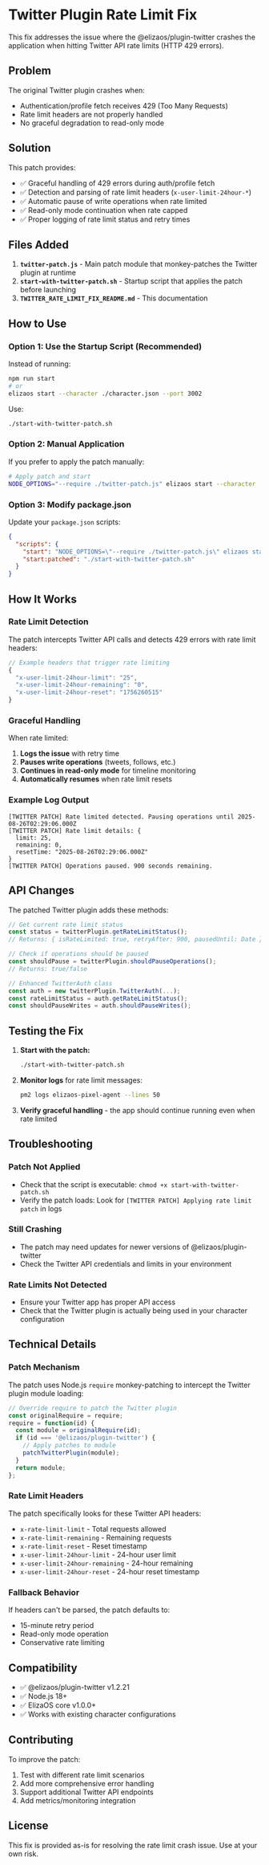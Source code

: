 # Twitter Plugin Rate Limit Fix

This fix addresses the issue where the @elizaos/plugin-twitter crashes the application when hitting Twitter API rate limits (HTTP 429 errors).

## Problem

The original Twitter plugin crashes when:
- Authentication/profile fetch receives 429 (Too Many Requests)
- Rate limit headers are not properly handled
- No graceful degradation to read-only mode

## Solution

This patch provides:
- ✅ Graceful handling of 429 errors during auth/profile fetch
- ✅ Detection and parsing of rate limit headers (`x-user-limit-24hour-*`)
- ✅ Automatic pause of write operations when rate limited
- ✅ Read-only mode continuation when rate capped
- ✅ Proper logging of rate limit status and retry times

## Files Added

1. **`twitter-patch.js`** - Main patch module that monkey-patches the Twitter plugin at runtime
2. **`start-with-twitter-patch.sh`** - Startup script that applies the patch before launching
3. **`TWITTER_RATE_LIMIT_FIX_README.md`** - This documentation

## How to Use

### Option 1: Use the Startup Script (Recommended)

Instead of running:
```bash
npm run start
# or
elizaos start --character ./character.json --port 3002
```

Use:
```bash
./start-with-twitter-patch.sh
```

### Option 2: Manual Application

If you prefer to apply the patch manually:

```bash
# Apply patch and start
NODE_OPTIONS="--require ./twitter-patch.js" elizaos start --character ./character.json --port 3002
```

### Option 3: Modify package.json

Update your `package.json` scripts:

```json
{
  "scripts": {
    "start": "NODE_OPTIONS=\"--require ./twitter-patch.js\" elizaos start --character ./character.json --port 3002",
    "start:patched": "./start-with-twitter-patch.sh"
  }
}
```

## How It Works

### Rate Limit Detection

The patch intercepts Twitter API calls and detects 429 errors with rate limit headers:

```javascript
// Example headers that trigger rate limiting
{
  "x-user-limit-24hour-limit": "25",
  "x-user-limit-24hour-remaining": "0",
  "x-user-limit-24hour-reset": "1756260515"
}
```

### Graceful Handling

When rate limited:
1. **Logs the issue** with retry time
2. **Pauses write operations** (tweets, follows, etc.)
3. **Continues in read-only mode** for timeline monitoring
4. **Automatically resumes** when rate limit resets

### Example Log Output

```
[TWITTER PATCH] Rate limited detected. Pausing operations until 2025-08-26T02:29:06.000Z
[TWITTER PATCH] Rate limit details: {
  limit: 25,
  remaining: 0,
  resetTime: "2025-08-26T02:29:06.000Z"
}
[TWITTER PATCH] Operations paused. 900 seconds remaining.
```

## API Changes

The patched Twitter plugin adds these methods:

```javascript
// Get current rate limit status
const status = twitterPlugin.getRateLimitStatus();
// Returns: { isRateLimited: true, retryAfter: 900, pausedUntil: Date }

// Check if operations should be paused
const shouldPause = twitterPlugin.shouldPauseOperations();
// Returns: true/false

// Enhanced TwitterAuth class
const auth = new twitterPlugin.TwitterAuth(...);
const rateLimitStatus = auth.getRateLimitStatus();
const shouldPauseWrites = auth.shouldPauseWrites();
```

## Testing the Fix

1. **Start with the patch:**
   ```bash
   ./start-with-twitter-patch.sh
   ```

2. **Monitor logs** for rate limit messages:
   ```bash
   pm2 logs elizaos-pixel-agent --lines 50
   ```

3. **Verify graceful handling** - the app should continue running even when rate limited

## Troubleshooting

### Patch Not Applied
- Check that the script is executable: `chmod +x start-with-twitter-patch.sh`
- Verify the patch loads: Look for `[TWITTER PATCH] Applying rate limit patch` in logs

### Still Crashing
- The patch may need updates for newer versions of @elizaos/plugin-twitter
- Check the Twitter API credentials and limits in your environment

### Rate Limits Not Detected
- Ensure your Twitter app has proper API access
- Check that the Twitter plugin is actually being used in your character configuration

## Technical Details

### Patch Mechanism

The patch uses Node.js `require` monkey-patching to intercept the Twitter plugin module loading:

```javascript
// Override require to patch the Twitter plugin
const originalRequire = require;
require = function(id) {
  const module = originalRequire(id);
  if (id === '@elizaos/plugin-twitter') {
    // Apply patches to module
    patchTwitterPlugin(module);
  }
  return module;
};
```

### Rate Limit Headers

The patch specifically looks for these Twitter API headers:
- `x-rate-limit-limit` - Total requests allowed
- `x-rate-limit-remaining` - Remaining requests
- `x-rate-limit-reset` - Reset timestamp
- `x-user-limit-24hour-limit` - 24-hour user limit
- `x-user-limit-24hour-remaining` - 24-hour remaining
- `x-user-limit-24hour-reset` - 24-hour reset timestamp

### Fallback Behavior

If headers can't be parsed, the patch defaults to:
- 15-minute retry period
- Read-only mode operation
- Conservative rate limiting

## Compatibility

- ✅ @elizaos/plugin-twitter v1.2.21
- ✅ Node.js 18+
- ✅ ElizaOS core v1.0.0+
- ✅ Works with existing character configurations

## Contributing

To improve the patch:
1. Test with different rate limit scenarios
2. Add more comprehensive error handling
3. Support additional Twitter API endpoints
4. Add metrics/monitoring integration

## License

This fix is provided as-is for resolving the rate limit crash issue. Use at your own risk.
